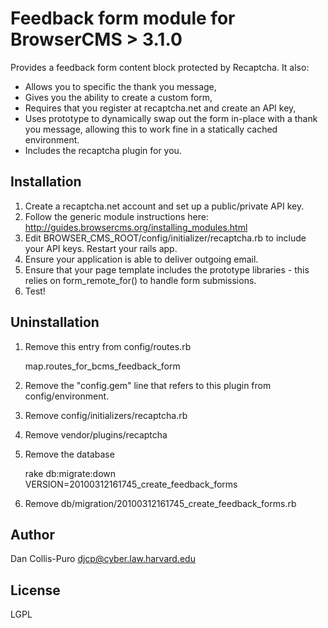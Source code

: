 # Feedback form module for BrowserCMS > 3.1.0

Provides a feedback form content block protected by Recaptcha. It also:

* Allows you to specific the thank you message,
* Gives you the ability to create a custom form,
* Requires that you register at recaptcha.net and create an API key,
* Uses prototype to dynamically swap out the form in-place with a thank you message, allowing this to work fine in a statically cached environment.
* Includes the recaptcha plugin for you.

## Installation

1. Create a recaptcha.net account and set up a public/private API key.
2. Follow the generic module instructions here: http://guides.browsercms.org/installing_modules.html
3. Edit BROWSER_CMS_ROOT/config/initializer/recaptcha.rb to include your API keys. Restart your rails app.
4. Ensure your application is able to deliver outgoing email.
5. Ensure that your page template includes the prototype libraries - this relies on form_remote_for() to handle form submissions.
6. Test!

## Uninstallation

1. Remove this entry from config/routes.rb

    map.routes_for_bcms_feedback_form

2. Remove the "config.gem" line that refers to this plugin from config/environment.

3. Remove config/initializers/recaptcha.rb

4. Remove vendor/plugins/recaptcha

5. Remove the database

    rake db:migrate:down VERSION=20100312161745_create_feedback_forms

6. Remove db/migration/20100312161745_create_feedback_forms.rb

## Author

Dan Collis-Puro
djcp@cyber.law.harvard.edu

## License

LGPL
